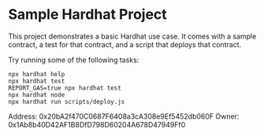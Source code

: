 # Sample Hardhat Project

This project demonstrates a basic Hardhat use case. It comes with a sample contract, a test for that contract, and a script that deploys that contract.

Try running some of the following tasks:

```shell
npx hardhat help
npx hardhat test
REPORT_GAS=true npx hardhat test
npx hardhat node
npx hardhat run scripts/deploy.js
```

Address: 0x20bA2f470C0687F6408a3cA308e9Ef5452db060F
Owner: 0x1Ab8b40D42AF1B8DfD798D60204A678D47949Ff0
